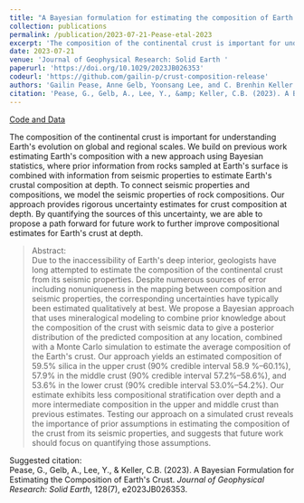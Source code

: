 ```yaml
---
title: "A Bayesian formulation for estimating the composition of Earth’s crust"
collection: publications
permalink: /publication/2023-07-21-Pease-etal-2023
excerpt: 'The composition of the continental crust is important for understanding Earth&apos;s evolution on global and regional scales. We build on previous work estimating Earth&apos;s composition with a new approach using Bayesian statistics, where prior information from rocks sampled at Earth&apos;s surface is combined with information from seismic properties to estimate Earth&apos;s crustal composition at depth. To connect seismic properties and compositions, we model the seismic properties of rock compositions. Our approach provides rigorous uncertainty estimates for crust composition at depth. By quantifying the sources of this uncertainty, we are able to propose a path forward for future work to further improve compositional estimates for Earth&apos;s crust at depth.'
date: 2023-07-21
venue: 'Journal of Geophysical Research: Solid Earth '
paperurl: 'https://doi.org/10.1029/2023JB026353'
codeurl: 'https://github.com/gailin-p/crust-composition-release'
authors: 'Gailin Pease, Anne Gelb, Yoonsang Lee, and C. Brenhin Keller'
citation: 'Pease, G., Gelb, A., Lee, Y., &amp; Keller, C.B. (2023). A Bayesian Formulation for Estimating the Composition of Earth&apos;s Crust. <i>Journal of Geophysical Research: Solid Earth</i>, 128(7), e2023JB026353.'
---
```

<a href='https://github.com/gailin-p/crust-composition-release'>Code and Data</a>&nbsp;&nbsp;&nbsp;&nbsp;

The composition of the continental crust is important for understanding Earth&apos;s evolution on global and regional scales. We build on previous work estimating Earth&apos;s composition with a new approach using Bayesian statistics, where prior information from rocks sampled at Earth&apos;s surface is combined with information from seismic properties to estimate Earth&apos;s crustal composition at depth. To connect seismic properties and compositions, we model the seismic properties of rock compositions. Our approach provides rigorous uncertainty estimates for crust composition at depth. By quantifying the sources of this uncertainty, we are able to propose a path forward for future work to further improve compositional estimates for Earth&apos;s crust at depth.

>Abstract: <br/>Due to the inaccessibility of Earth's deep interior, geologists have long attempted to estimate the composition of the continental crust from its seismic properties. Despite numerous sources of error including nonuniqueness in the mapping between composition and seismic properties, the corresponding uncertainties have typically been estimated qualitatively at best. We propose a Bayesian approach that uses mineralogical modeling to combine prior knowledge about the composition of the crust with seismic data to give a posterior distribution of the predicted composition at any location, combined with a Monte Carlo simulation to estimate the average composition of the Earth's crust. Our approach yields an estimated composition of 59.5% silica in the upper crust (90% credible interval 58.9 %–60.1%), 57.9% in the middle crust (90% credible interval 57.2%–58.6%), and 53.6% in the lower crust (90% credible interval 53.0%–54.2%). Our estimate exhibits less compositional stratification over depth and a more intermediate composition in the upper and middle crust than previous estimates. Testing our approach on a simulated crust reveals the importance of prior assumptions in estimating the composition of the crust from its seismic properties, and suggests that future work should focus on quantifying those assumptions.

Suggested citation: <br/>Pease, G., Gelb, A., Lee, Y., & Keller, C.B. (2023). A Bayesian Formulation for Estimating the Composition of Earth's Crust. <i>Journal of Geophysical Research: Solid Earth</i>, 128(7), e2023JB026353.